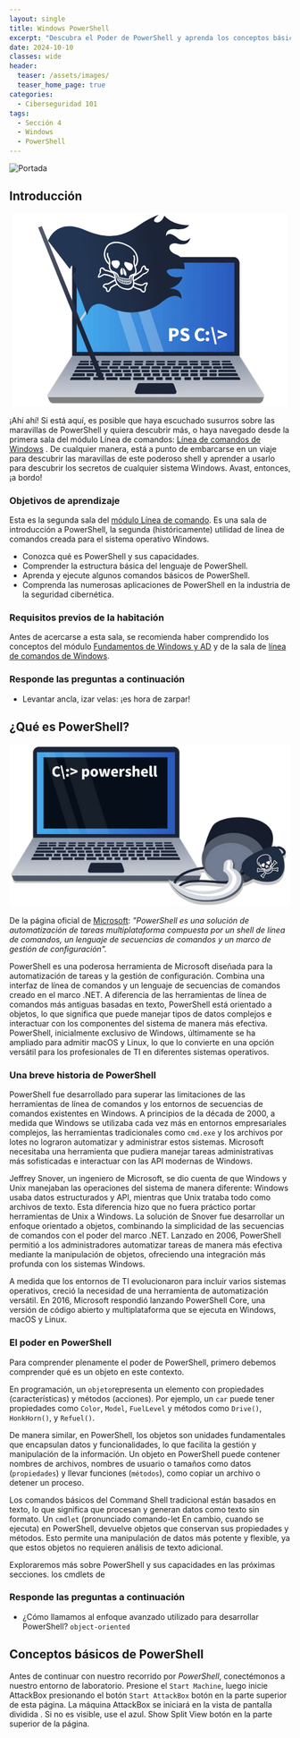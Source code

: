 ```yaml
---
layout: single
title: Windows PowerShell
excerpt: "Descubra el Poder de PowerShell y aprenda los conceptos básicos."
date: 2024-10-10
classes: wide
header:
  teaser: /assets/images/
  teaser_home_page: true
categories:
  - Ciberseguridad 101
tags:
  - Sección 4
  - Windows
  - PowerShell
---
```


![Portada](assets/images/)

## Introducción

<div align="center">
  <img src="/assets/images/PowerShell/Power.png">
</div>

¡Ahí ahí! Si está aquí, es posible que haya escuchado susurros sobre las maravillas de PowerShell y quiera descubrir más, o haya navegado desde la primera sala del módulo Línea de comandos: [Línea de comandos de Windows](https://tryhackme.com/r/room/windowscommandline) . De cualquier manera, está a punto de embarcarse en un viaje para descubrir las maravillas de este poderoso shell y aprender a usarlo para descubrir los secretos de cualquier sistema Windows. Avast, entonces, ¡a bordo!

### Objetivos de aprendizaje

Esta es la segunda sala del [módulo Línea de comando](https://tryhackme.com/module/command-line). Es una sala de introducción a PowerShell, la segunda (históricamente) utilidad de línea de comandos creada para el sistema operativo Windows.

- Conozca qué es PowerShell y sus capacidades.
- Comprender la estructura básica del lenguaje de PowerShell. 
- Aprenda y ejecute algunos comandos básicos de PowerShell.
- Comprenda las numerosas aplicaciones de PowerShell en la industria de la seguridad cibernética.

### Requisitos previos de la habitación

Antes de acercarse a esta sala, se recomienda haber comprendido los conceptos del módulo [Fundamentos de Windows y AD](https://tryhackme.com/module/windows-and-active-directory-fundamentals) y de la sala de [línea de comandos de Windows](https://tryhackme.com/r/room/windowscommandline).

### Responde las preguntas a continuación
- Levantar ancla, izar velas: ¡es hora de zarpar! 

## ¿Qué es PowerShell? 

<div align="center">
  <img src="/assets/images/PowerShell/PowerShell2.png">
</div>

De la página oficial de [Microsoft](https://learn.microsoft.com/en-us/powershell/scripting/overview?view=powershell-7.4): *"PowerShell es una solución de automatización de tareas multiplataforma compuesta por un shell de línea de comandos, un lenguaje de secuencias de comandos y un marco de gestión de configuración".*

PowerShell es una poderosa herramienta de Microsoft diseñada para la automatización de tareas y la gestión de configuración. Combina una interfaz de línea de comandos y un lenguaje de secuencias de comandos creado en el marco .NET. A diferencia de las herramientas de línea de comandos más antiguas basadas en texto, PowerShell está orientado a objetos, lo que significa que puede manejar tipos de datos complejos e interactuar con los componentes del sistema de manera más efectiva. PowerShell, inicialmente exclusivo de Windows, últimamente se ha ampliado para admitir macOS y Linux, lo que lo convierte en una opción versátil para los profesionales de TI en diferentes sistemas operativos. 

### Una breve historia de PowerShell
PowerShell fue desarrollado para superar las limitaciones de las herramientas de línea de comandos y los entornos de secuencias de comandos existentes en Windows. A principios de la década de 2000, a medida que Windows se utilizaba cada vez más en entornos empresariales complejos, las herramientas tradicionales como `cmd.exe` y los archivos por lotes no lograron automatizar y administrar estos sistemas. Microsoft necesitaba una herramienta que pudiera manejar tareas administrativas más sofisticadas e interactuar con las API modernas de Windows.

Jeffrey Snover, un ingeniero de Microsoft, se dio cuenta de que Windows y Unix manejaban las operaciones del sistema de manera diferente: Windows usaba datos estructurados y API, mientras que Unix trataba todo como archivos de texto. Esta diferencia hizo que no fuera práctico portar herramientas de Unix a Windows. La solución de Snover fue desarrollar un enfoque orientado a objetos, combinando la simplicidad de las secuencias de comandos con el poder del marco .NET. Lanzado en 2006, PowerShell permitió a los administradores automatizar tareas de manera más efectiva mediante la manipulación de objetos, ofreciendo una integración más profunda con los sistemas Windows.

A medida que los entornos de TI evolucionaron para incluir varios sistemas operativos, creció la necesidad de una herramienta de automatización versátil. En 2016, Microsoft respondió lanzando PowerShell Core, una versión de código abierto y multiplataforma que se ejecuta en Windows, macOS y Linux.

### El poder en PowerShell
Para comprender plenamente el poder de PowerShell, primero debemos comprender qué es un objeto en este contexto.

En programación, un `objeto`representa un elemento con propiedades (características) y métodos (acciones). Por ejemplo, un `car` puede tener propiedades como `Color`, `Model`, `FuelLevel` y métodos como `Drive()`, `HonkHorn()`, y `Refuel()`.

De manera similar, en PowerShell, los objetos son unidades fundamentales que encapsulan datos y funcionalidades, lo que facilita la gestión y manipulación de la información. Un objeto en PowerShell puede contener nombres de archivos, nombres de usuario o tamaños como datos (`propiedades`) y llevar funciones (`métodos`), como copiar un archivo o detener un proceso.

Los comandos básicos del Command Shell tradicional están basados ​​en texto, lo que significa que procesan y generan datos como texto sin formato. Un `cmdlet` (pronunciado comando-let En cambio, cuando se ejecuta) en PowerShell, devuelve objetos que conservan sus propiedades y métodos. Esto permite una manipulación de datos más potente y flexible, ya que estos objetos no requieren análisis de texto adicional.

Exploraremos más sobre PowerShell y sus capacidades en las próximas secciones. los cmdlets de

### Responde las preguntas a continuación
- ¿Cómo llamamos al enfoque avanzado utilizado para desarrollar PowerShell? `object-oriented`

## Conceptos básicos de PowerShell
Antes de continuar con nuestro recorrido por *PowerShell*, conectémonos a nuestro entorno de laboratorio. Presione el `Start Machine`, luego inicie AttackBox presionando el botón `Start AttackBox` botón en la parte superior de esta página. La máquina AttackBox se iniciará en la vista de pantalla dividida . Si no es visible, use el azul. Show Split View botón en la parte superior de la página. 